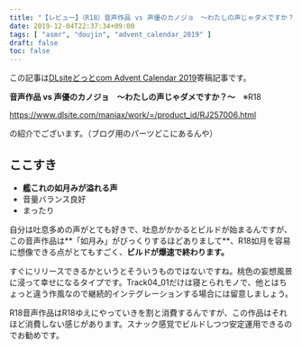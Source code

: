 ```yaml
---
title: "【レビュー】（R18）音声作品 vs 声優のカノジョ　～わたしの声じゃダメですか？～"
date: 2019-12-04T22:37:34+09:00
tags: [ "asmr", "doujin", "advent_calendar_2019" ]
draft: false
toc: false
---
```


この記事は[DLsiteどっとcom Advent Calendar 2019](https://adventar.org/calendars/3918)寄稿記事です。

**音声作品 vs 声優のカノジョ　～わたしの声じゃダメですか？～**　※R18

https://www.dlsite.com/maniax/work/=/product_id/RJ257006.html

の紹介でございます。（ブログ用のパーツどこにあるんや）

## ここすき

- **艦これの如月みが溢れる声**
- 音量バランス良好
- まったり

自分は吐息多めの声がとても好きで、吐息がかかるとビルドが始まるんですが、この音声作品は**「如月み」がびっくりするほどありまして**、R18如月を容易に想像できる点がとてもすごく、**ビルドが爆速で終わります。**

すぐにリリースできるかというとそういうものではないですね。桃色の妄想風景に浸って幸せになるタイプです。Track04_01だけは寝とられモノで、他とはちょっと違う作風なので継続的インテグレーションする場合には留意しましょう。

R18音声作品はR18ゆえにやっていきを割と消費するんですが、この作品はそれほど消費しない感じがあります。スナック感覚でビルドしつつ安定運用できるのでお勧めです。